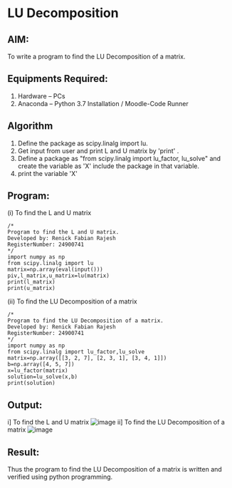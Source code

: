 # LU Decomposition 

## AIM:
To write a program to find the LU Decomposition of a matrix.

## Equipments Required:
1. Hardware – PCs
2. Anaconda – Python 3.7 Installation / Moodle-Code Runner

## Algorithm
1. Define the package as scipy.linalg import lu.
2. Get input from user and print L and U matrix by 'print' .
3. Define a package as "from scipy.linalg import lu_factor, lu_solve" and create the variable as 'X' include the package in that variable.
4. print the variable 'X'

## Program:
(i) To find the L and U matrix
```
/*
Program to find the L and U matrix.
Developed by: Renick Fabian Rajesh
RegisterNumber: 24900741
*/
import numpy as np
from scipy.linalg import lu
matrix=np.array(eval(input()))
piv,l_matrix,u_matrix=lu(matrix)
print(l_matrix)
print(u_matrix)
```
(ii) To find the LU Decomposition of a matrix
```
/*
Program to find the LU Decomposition of a matrix.
Developed by: Renick Fabian Rajesh
RegisterNumber: 24900741 
*/
import numpy as np
from scipy.linalg import lu_factor,lu_solve
matrix=np.array([[3, 2, 7], [2, 3, 1], [3, 4, 1]])
b=np.array([4, 5, 7])
x=lu_factor(matrix)
solution=lu_solve(x,b)
print(solution)
```

## Output:
i] To find the L and U matrix
![image](https://github.com/user-attachments/assets/4d766e0c-ab81-44a0-9710-e7993b14bfc1)
ii] To find the LU Decomposition of a matrix
![image](https://github.com/user-attachments/assets/d8c3ad79-8422-4bc4-ae50-707e0795c96a)



## Result:
Thus the program to find the LU Decomposition of a matrix is written and verified using python programming.

